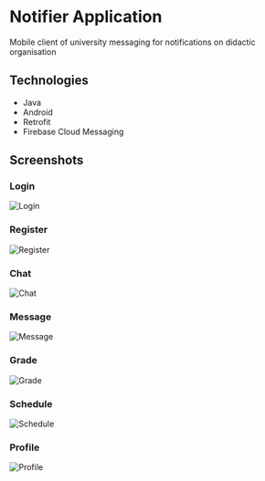 # Notifier Application

Mobile client of university messaging for notifications on didactic organisation

## Technologies

* Java
* Android
* Retrofit
* Firebase Cloud Messaging

## Screenshots

### Login
![Login](./screenshot/login.png)

### Register
![Register](./screenshot/register.png)

### Chat
![Chat](./screenshot/chat.png)

### Message
![Message](./screenshot/message.png)

### Grade
![Grade](./screenshot/grade.png)

### Schedule
![Schedule](./screenshot/schedule.png)

### Profile
![Profile](./screenshot/profile.png)
